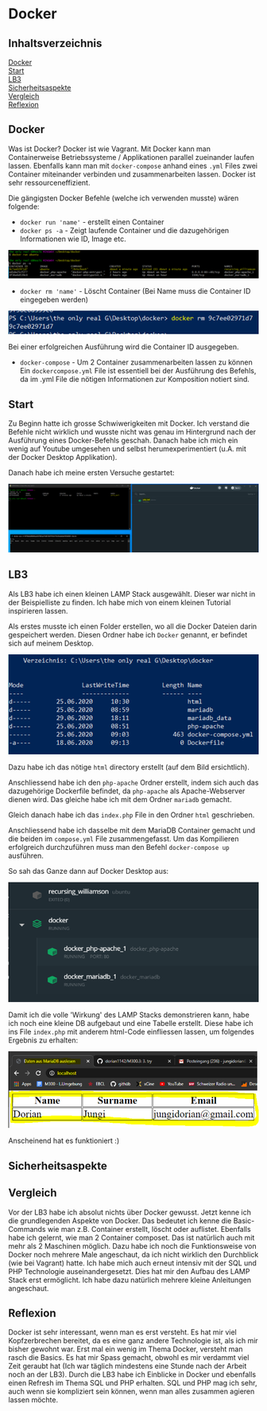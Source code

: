 # Docker

## Inhaltsverzeichnis

[Docker](#docker)  
[Start](#start)  
[LB3](#LB3)  
[Sicherheitsaspekte](#Sicherheitsaspekte)  
[Vergleich](#Vergleich)  
[Reflexion](#Reflexion)  


<a name="Docker"/>
<a name="start"/>
<a name="LB3"/>
<a name="Sicherheitsaspekte"/>
<a name="Vergleich"/>
<a name="Reflexion"/>



## Docker
Was ist Docker?
Docker ist wie Vagrant. Mit Docker kann man Containerweise Betriebssysteme / Applikationen parallel zueinander laufen lassen. Ebenfalls kann man mit `docker-compose` anhand eines `.yml` Files zwei Container miteinander verbinden und zusammenarbeiten lassen. Docker ist sehr ressourceneffizient.

Die gängigsten Docker Befehle (welche ich verwenden musste) wären folgende:

- `docker run 'name'` - erstellt einen Container
- `docker ps -a` - Zeigt laufende Container und die dazugehörigen Informationen wie ID, Image etc.

![no](https://github.com/dorian1142/M300.3/blob/master/dockerrun.PNG)

- `docker rm 'name'` - Löscht Container (Bei Name muss die Container ID eingegeben werden)

![no](https://github.com/dorian1142/M300.3/blob/master/dockerrm.PNG)

Bei einer erfolgreichen Ausführung wird die Container ID ausgegeben.

- `docker-compose` - Um 2 Container zusammenarbeiten lassen zu können
Ein `dockercompose.yml` File ist essentiell bei der Ausführung des Befehls, da im .yml File die nötigen Informationen zur Komposition notiert sind.

## Start
Zu Beginn hatte ich grosse Schwiwerigkeiten mit Docker. Ich verstand die Befehle nicht wirklich und wusste nicht was genau im Hintergrund nach der Ausführung eines Docker-Befehls geschah. Danach habe ich mich ein wenig auf Youtube umgesehen und selbst herumexperimentiert (u.A. mit der Docker Desktop Applikation).

Danach habe ich meine ersten Versuche gestartet:

![no](https://github.com/dorian1142/M300.3/blob/master/dockerfirsttry.PNG)

## LB3
Als LB3 habe ich einen kleinen LAMP Stack ausgewählt. Dieser war nicht in der Beispielliste zu finden. Ich habe mich von einem kleinen Tutorial inspirieren lassen.

Als erstes musste ich einen Folder erstellen, wo all die Docker Dateien darin gespeichert werden. Diesen Ordner habe ich `Docker` genannt, er befindet sich auf meinem Desktop.

![no](https://github.com/dorian1142/M300.3/blob/master/dockerinhalt.PNG)

Dazu habe ich das nötige `html` directory erstellt (auf dem Bild ersichtlich). 

Anschliessend habe ich den `php-apache` Ordner erstellt, indem sich auch das dazugehörige Dockerfile befindet, da `php-apache` als Apache-Webserver dienen wird. Das gleiche habe ich mit dem Ordner `mariadb` gemacht.

Gleich danach habe ich das `index.php` File in den Ordner `html` geschrieben.

Anschliessend habe ich dasselbe mit dem MariaDB Container gemacht und die beiden im `compose.yml` File zusammengefasst.
Um das Kompilieren erfolgreich durchzuführen muss man den Befehl `docker-compose up` ausführen. 

So sah das Ganze dann auf Docker Desktop aus:

![no](https://github.com/dorian1142/M300.3/blob/master/dockerdesktop.PNG)

Damit ich die volle 'Wirkung' des LAMP Stacks demonstrieren kann, habe ich noch eine kleine DB aufgebaut und eine Tabelle erstellt.
Diese habe ich ins File `index.php` mit anderem html-Code einfliessen lassen, um folgendes Ergebnis zu erhalten:

![no](https://github.com/dorian1142/M300.3/blob/master/site.PNG)

Anscheinend hat es funktioniert :)

## Sicherheitsaspekte

## Vergleich
Vor der LB3 habe ich absolut nichts über Docker gewusst. Jetzt kenne ich die grundlegenden Aspekte von Docker. Das bedeutet ich kenne die Basic-Commands wie man
z.B. Container erstellt, löscht oder auflistet. Ebenfalls habe ich gelernt, wie man 2 Container composet. Das ist natürlich auch mit mehr als 2 Maschinen möglich. Dazu habe ich noch die Funktionsweise von Docker noch mehrere Male angeschaut, da ich nicht wirklich den Durchblick (wie bei Vagrant) hatte. Ich habe mich auch erneut intensiv mit der SQL und PHP Technologie auseinandergesetzt. Dies hat mir den Aufbau des LAMP Stack erst ermöglicht. Ich habe dazu natürlich mehrere kleine Anleitungen angeschaut.

## Reflexion
Docker ist sehr interessant, wenn man es erst versteht. Es hat mir viel Kopfzerbrechen bereitet, da es eine ganz andere Technologie ist, als ich mir bisher gewohnt war. Erst mal ein wenig im Thema Docker, versteht man rasch die Basics. Es hat mir Spass gemacht, obwohl es mir verdammt viel Zeit geraubt hat (Ich war täglich mindestens eine Stunde nach der Arbeit noch an der LB3). Durch die LB3 habe ich Einblicke in Docker und ebenfalls einen Refresh im Thema SQL und PHP erhalten. SQL und PHP mag ich sehr, auch wenn sie kompliziert sein können, wenn man alles zusammen agieren lassen möchte.
